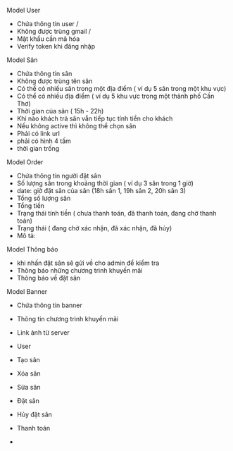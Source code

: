 Model User 

- Chứa thông tin user /
- Không được trùng gmail /
- Mật khẩu cần mã hóa 
- Verify token khi đăng nhập 

Model Sân

- Chứa thông tin sân
- Không được trùng tên sân
- Có thể có nhiều sân trong một địa điểm ( ví dụ 5 sân trong một khu vực)
- Có thể có nhiều địa điểm ( ví dụ 5 khu vực trong một thành phố Cần Thơ)
- Thời gian của sân ( 15h - 22h)
- Khi nào khách trả sân vẫn tiếp tục tính tiền cho khách
- Nếu không active thì không thể chọn sân
- Phải có link url
- phải có hình 4 tấm
- thời gian trống

Model Order
- Chứa thông tin người đặt sân
- Số lượng sân trong khoảng thời gian ( ví dụ 3 sân trong 1 giờ)
- date: giờ đặt sân của sân (18h sân 1, 19h sân 2, 20h sân 3)
- Tổng số lượng sân
- Tổng tiền
- Trạng thái tính tiền ( chưa thanh toán, đã thanh toán, đang chờ thanh toán)
- Trạng thái ( đang chờ xác nhận, đã xác nhận, đã hủy)
- Mô tả: 

Model Thông báo
- khi nhấn đặt sân sẽ gửi về cho admin để kiểm tra
- Thông báo những chương trình khuyến mãi
- Thông báo về đặt sân


Model Banner
- Chứa thông tin banner
- Thông tin chương trình khuyến mãi
- Link ảnh từ server

- User 
- Tạo sân
- Xóa sân
- Sửa sân
- Đặt sân
- Hủy đặt sân
- Thanh toán 

- 
